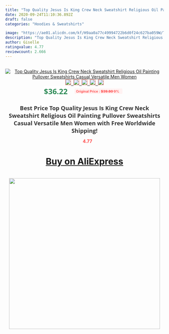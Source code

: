 ```yaml
---
title: "Top Quality Jesus Is King Crew Neck Sweatshirt Religious Oil Painting Pullover Sweatshirts Casual Versatile Men Women"
date: 2020-09-24T11:10:36.892Z
draft: false
categories: "Hoodies & Sweatshirts"

image: "https://ae01.alicdn.com/kf/H9aa0a77c49994722b6d0f24c627ba059W/Top-Quality-Jesus-Is-King-Crew-Neck-Sweatshirt-Religious-Oil-Painting-Pullover-Sweatshirts-Casual-Versatile-Men.jpg"
description: "Top Quality Jesus Is King Crew Neck Sweatshirt Religious Oil Painting Pullover Sweatshirts Casual Versatile Men Women"
author: Giselle
ratingvalue: 4.77
reviewcount: 2.666
---
```

<br>
<div style="text-align: center;">
<a href="https://s.click.aliexpress.com/e/_AS96Bj" target="_blank" rel="nofollow noopener noreferrer"><img alt="Top Quality Jesus Is King Crew Neck Sweatshirt Religious Oil Painting Pullover Sweatshirts Casual Versatile Men Women" class="magnifier-image" src="https://ae01.alicdn.com/kf/H9aa0a77c49994722b6d0f24c627ba059W/Top-Quality-Jesus-Is-King-Crew-Neck-Sweatshirt-Religious-Oil-Painting-Pullover-Sweatshirts-Casual-Versatile-Men.jpg_640x640.jpg">
<br>
<img style="border:1px solid salmon" src="https://ae01.alicdn.com/kf/H9aa0a77c49994722b6d0f24c627ba059W/Top-Quality-Jesus-Is-King-Crew-Neck-Sweatshirt-Religious-Oil-Painting-Pullover-Sweatshirts-Casual-Versatile-Men.jpg_120x120.jpg">&nbsp;&nbsp;<img style="border:1px solid salmon" src="https://ae01.alicdn.com/kf/H6f72a891b98d4273bbc64307919c64e0D/Top-Quality-Jesus-Is-King-Crew-Neck-Sweatshirt-Religious-Oil-Painting-Pullover-Sweatshirts-Casual-Versatile-Men.jpg_120x120.jpg">&nbsp;&nbsp;<img style="border:1px solid salmon" src="https://ae01.alicdn.com/kf/Hf86f96b72eac4282bad72b7dc64c4f49S/Top-Quality-Jesus-Is-King-Crew-Neck-Sweatshirt-Religious-Oil-Painting-Pullover-Sweatshirts-Casual-Versatile-Men.jpg_120x120.jpg">&nbsp;&nbsp;<img style="border:1px solid salmon" src="https://ae01.alicdn.com/kf/H0504a9e43b6e4186bdd1f7f36c005570A/Top-Quality-Jesus-Is-King-Crew-Neck-Sweatshirt-Religious-Oil-Painting-Pullover-Sweatshirts-Casual-Versatile-Men.jpg_120x120.jpg">&nbsp;&nbsp;<img style="border:1px solid salmon" src="https://ae01.alicdn.com/kf/H0b1171c872044a9db71f1391d417a6a7r/Top-Quality-Jesus-Is-King-Crew-Neck-Sweatshirt-Religious-Oil-Painting-Pullover-Sweatshirts-Casual-Versatile-Men.jpg_120x120.jpg"></a></div><br0>
<div style="text-align: center;"><span style="background-color: white; border: 0px; box-sizing: border-box; color: seagreen; display: inline-block; font-family: &quot;open sans&quot; , &quot;arial&quot; , &quot;helvetica&quot; , sans-serif , &quot;heiti&quot;; font-size: 24px; font-stretch: inherit; font-weight: 700; line-height: inherit; margin: 0px 10px 0px 0px; padding: 0px; vertical-align: middle;">$36.22 </span>
<span style="background: rgb(255 , 241 , 241); border-radius: 3px; border: 0px; box-sizing: border-box; color: #ff4747; display: inline-block; font-family: inherit; font-size: 12px; font-stretch: inherit; font-style: inherit; font-variant: inherit; font-weight: 600; line-height: inherit; margin: 0px; padding: 2px 5px; transform: scale(0.9); vertical-align: middle;">Original Price : <b style="text-decoration: line-through;">$39.80 </b> 9%&nbsp;&nbsp;</span></div>
<h1 style="color: #333333; display: inline-block; font-family: &quot;open sans&quot; , &quot;arial&quot; , &quot;helvetica&quot; , sans-serif , &quot;heiti&quot;; font-size: 18px; font-stretch: inherit; font-weight: 700; text-align: center;">Best Price Top Quality Jesus Is King Crew Neck Sweatshirt Religious Oil Painting Pullover Sweatshirts Casual Versatile Men Women with Free Worldwide Shipping!</h1>
<div style="color: #ff4747; text-align: center;">
<img src="https://4.bp.blogspot.com/-M0ZcTcb-5uY/XleCXlxnR4I/AAAAAAAAAEc/OrjgMkXV1oMQFaCRZj5HQwOCBcu3w1FegCPcBGAYYCw/s1600/star.png" style="height: 15px;">&nbsp;<b>4.77</b></div>
<div class="button_cont" align="center"><a class="buynow_a" href="https://s.click.aliexpress.com/e/_AS96Bj" target="_blank" rel="nofollow noopener noreferrer"><H1>Buy on AliExpress</H1></a></div><br>
<div class="separator" style="clear: both; text-align: center;">
<img src="https://lh3.googleusercontent.com/-pTy5HemUv9M/XlePHvY0dAI/AAAAAAAAAE4/0nX5iRUoIWY8eMW9Dpxeirr157OZliDIgCLcBGAsYHQ/s1600/badge.gif" width="480">
</div>
